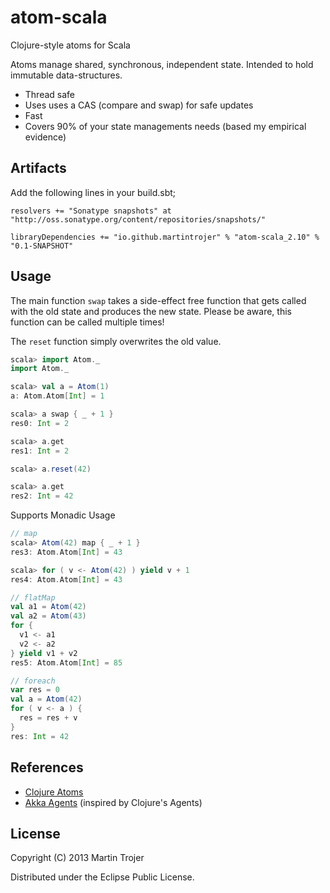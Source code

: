 # atom-scala

Clojure-style atoms for Scala

Atoms manage shared, synchronous, independent state. Intended to hold immutable data-structures.

* Thread safe
* Uses uses a CAS (compare and swap) for safe updates
* Fast
* Covers 90% of your state managements needs (based my empirical evidence)

## Artifacts

Add the following lines in your build.sbt;

```
resolvers += "Sonatype snapshots" at "http://oss.sonatype.org/content/repositories/snapshots/"

libraryDependencies += "io.github.martintrojer" % "atom-scala_2.10" % "0.1-SNAPSHOT"
```

## Usage

The main function `swap` takes a side-effect free function that gets called with the old state and produces the new state. Please be aware, this function can be called multiple times!

The `reset` function simply overwrites the old value.

```scala
scala> import Atom._
import Atom._

scala> val a = Atom(1)
a: Atom.Atom[Int] = 1

scala> a swap { _ + 1 }
res0: Int = 2

scala> a.get
res1: Int = 2

scala> a.reset(42)

scala> a.get
res2: Int = 42
```

Supports Monadic Usage

```scala
// map
scala> Atom(42) map { _ + 1 }
res3: Atom.Atom[Int] = 43

scala> for ( v <- Atom(42) ) yield v + 1
res4: Atom.Atom[Int] = 43

// flatMap
val a1 = Atom(42)
val a2 = Atom(43)
for {
  v1 <- a1
  v2 <- a2
} yield v1 + v2
res5: Atom.Atom[Int] = 85

// foreach
var res = 0
val a = Atom(42)
for ( v <- a ) {
  res = res + v
}
res: Int = 42
```

## References

* [Clojure Atoms](http://clojure.org/atoms)
* [Akka Agents](http://doc.akka.io/docs/akka/2.1.0/scala/agents.html) (inspired by Clojure's Agents)

## License

Copyright (C) 2013 Martin Trojer

Distributed under the Eclipse Public License.
